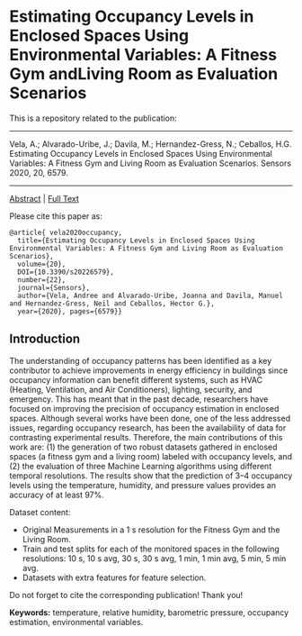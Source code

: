 # Estimating Occupancy Levels in Enclosed Spaces Using Environmental Variables: A Fitness Gym andLiving Room as Evaluation Scenarios

This is a repository related to the publication:

-----

Vela, A.; Alvarado-Uribe, J.; Davila, M.; Hernandez-Gress, N.; Ceballos, H.G. Estimating Occupancy Levels in Enclosed Spaces Using Environmental Variables: A Fitness Gym and Living Room as Evaluation Scenarios. Sensors 2020, 20, 6579.

-----

[Abstract](https://www.mdpi.com/1424-8220/20/22/6579) | [Full Text](https://www.mdpi.com/1424-8220/20/22/6579/htm)

Please cite this paper as:
```
@article{ vela2020occupancy, 
  title={Estimating Occupancy Levels in Enclosed Spaces Using Environmental Variables: A Fitness Gym and Living Room as Evaluation Scenarios}, 
  volume={20}, 
  DOI={10.3390/s20226579}, 
  number={22}, 
  journal={Sensors}, 
  author={Vela, Andree and Alvarado-Uribe, Joanna and Davila, Manuel and Hernandez-Gress, Neil and Ceballos, Hector G.}, 
  year={2020}, pages={6579}}
```

## Introduction

The understanding of occupancy patterns has been identified as a key contributor to achieve improvements in energy efficiency in buildings since occupancy information can benefit different systems, such as HVAC (Heating, Ventilation, and Air Conditioners), lighting, security, and emergency. This has meant that in the past decade, researchers have focused on improving the precision of occupancy estimation in enclosed spaces. Although several works have been done, one of the less addressed issues, regarding occupancy research, has been the availability of data for contrasting experimental results. Therefore, the main contributions of this work are: (1) the generation of two robust datasets gathered in enclosed spaces (a fitness gym and a living room) labeled with occupancy levels, and (2) the evaluation of three Machine Learning algorithms using different temporal resolutions. The results show that the prediction of 3–4 occupancy levels using the temperature, humidity, and pressure values provides an accuracy of at least 97%.

Dataset content:

- Original Measurements in a 1 s resolution for the Fitness Gym and the Living Room. 
- Train and test splits for each of the monitored spaces in the following resolutions: 10 s, 10 s avg, 30 s, 30 s avg, 1 min, 1 min avg, 5 min, 5 min avg.
- Datasets with extra features for feature selection.

Do not forget to cite the corresponding publication! Thank you!

**Keywords:** temperature, relative humidity, barometric pressure, occupancy estimation, environmental variables.
